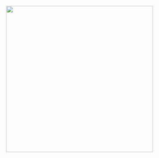 <img class='' src='https://edgeguides.rubyonrails.org/images/getting_started/rails_welcome.png' height="400px" style="display: flex; justify-content: center"></img>
<!--
**mkhairi/mkhairi** is a ✨ _special_ ✨ repository because its `README.md` (this file) appears on your GitHub profile.

Here are some ideas to get you started:

- 🔭 I’m currently working on ...
- 🌱 I’m currently learning ...
- 👯 I’m looking to collaborate on ...
- 🤔 I’m looking for help with ...
- 💬 Ask me about ...
- 📫 How to reach me: ...
- 😄 Pronouns: ...
- ⚡ Fun fact: ...
-->
